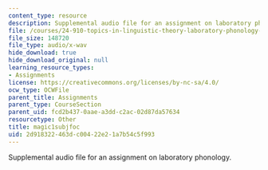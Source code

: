```yaml
---
content_type: resource
description: Supplemental audio file for an assignment on laboratory phonology.
file: /courses/24-910-topics-in-linguistic-theory-laboratory-phonology-spring-2007/2d918322463dc00422e21a7b54c5f993_magic1subjfoc.wav
file_size: 148720
file_type: audio/x-wav
hide_download: true
hide_download_original: null
learning_resource_types:
- Assignments
license: https://creativecommons.org/licenses/by-nc-sa/4.0/
ocw_type: OCWFile
parent_title: Assignments
parent_type: CourseSection
parent_uid: fcd2b437-0aae-a3dd-c2ac-02d87da57634
resourcetype: Other
title: magic1subjfoc
uid: 2d918322-463d-c004-22e2-1a7b54c5f993
---
```

Supplemental audio file for an assignment on laboratory phonology.